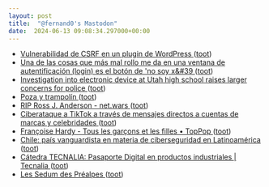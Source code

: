 ```yaml
---
layout: post
title:  "@fernand0's Mastodon"
date:  2024-06-13 09:08:34.297000+00:00
---
```

*  [Vulnerabilidad de CSRF en un plugin de WordPress ](https://unaaldia.hispasec.com/2024/06/vulnerabilidad-de-csrf-en-un-plugin-de-wordpress.htm) ([toot](https://mastodon.social/@fernand0/112608523996006839))
*  [Una de las cosas que más mal rollo me da en una ventana de autentificación (login) es el botón de &#39;no soy x&#39 ](https://mastodon.social/@fernand0/112608373737949230) ([toot](https://mastodon.social/@fernand0/112608373737949230))
*  [Investigation into electronic device at Utah high school raises larger concerns for police ](https://www.ksl.com/article/50965764/investigation-into-electronic-device-at-utah-high-school-raises-larger-concerns-for-police) ([toot](https://mastodon.social/@fernand0/112608352702387614))
*  [Poza y trampolín ](https://www.flickr.com/photos/fernand0/53762694987) ([toot](https://mastodon.social/@fernand0/112608125093946240))
*  [RIP Ross J. Anderson - net.wars ](https://netwars.pelicancrossing.net/2024/03/31/rip-ross-j-anderson) ([toot](https://mastodon.social/@fernand0/112608072054719535))
*  [Ciberataque a TikTok a través de mensajes directos a cuentas de marcas y celebridades ](https://unaaldia.hispasec.com/2024/06/ciberataque-a-tiktok-a-traves-de-mensajes-directos-a-cuentas-de-marcas-y-celebridades.htm) ([toot](https://mastodon.social/@fernand0/112606654405566558))
*  [Françoise Hardy - Tous les garçons et les filles • TopPop ](https://youtu.be/VlMwDBzwOK) ([toot](https://mastodon.social/@fernand0/112604982411230729))
*  [Chile: país vanguardista en materia de ciberseguridad en Latinoamérica ](https://www.telefonica.com/es/sala-comunicacion/blog/chile-pais-vanguardista-materia-ciberseguridad-latinoamerica) ([toot](https://mastodon.social/@fernand0/112604836544279397))
*  [Cátedra TECNALIA: Pasaporte Digital en productos industriales \| Tecnalia ](https://www.tecnalia.com/agenda/pasaporte-digital-productos-industriale) ([toot](https://mastodon.social/@fernand0/112604608829258191))
*  [Les Sedum des Préalpes ](https://www.cactuspro.com/forum/read.php?1,92142) ([toot](https://mastodon.social/@fernand0/112604382233394293))
